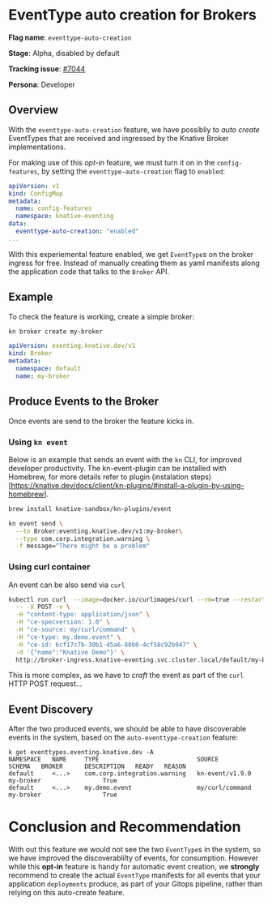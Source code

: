 # EventType auto creation for Brokers

**Flag name**: `eventtype-auto-creation`

**Stage**: Alpha, disabled by default

**Tracking issue**: [#7044](https://github.com/knative/eventing/issues/7044)

**Persona**: Developer


## Overview

With the `eventtype-auto-creation` feature, we have possibliy to _auto create_ EventTypes that are received and ingressed by the Knative Broker implementations.

For making use of this _opt-in_ feature, we must turn it on in the `config-features`, by setting the `eventtype-auto-creation` flag to `enabled`:

```yaml
apiVersion: v1
kind: ConfigMap
metadata:
  name: config-features
  namespace: knative-eventing
data:
  eventtype-auto-creation: "enabled"
...
```

With this experiemental feature enabled, we get `EventType`s on the broker ingress for free. Instead of manually creating them as yaml manifests along the application code that talks to the `Broker` API. 

## Example

To check the feature is working, create a simple broker:

```bash
kn broker create my-broker
```

```yaml
apiVersion: eventing.knative.dev/v1
kind: Broker
metadata:
  namespace: default
  name: my-broker
```

## Produce Events to the Broker

Once events are send to the broker the feature kicks in.

### Using `kn event`

Below is an example that sends an event with the `kn` CLI, for improved developer productivity. The kn-event-plugin can be installed with Homebrew, for more details refer to plugin (instalation steps)[https://knative.dev/docs/client/kn-plugins/#install-a-plugin-by-using-homebrew].

```bash
brew install knative-sandbox/kn-plugins/event
```

```bash
kn event send \
  --to Broker:eventing.knative.dev/v1:my-broker\
  --type com.corp.integration.warning \
  -f message="There might be a problem"
```

### Using curl container

An event can be also send via `curl`

```bash
kubectl run curl  --image=docker.io/curlimages/curl --rm=true --restart=Never -ti \
  -- -X POST -v \
  -H "content-type: application/json" \
  -H "ce-specversion: 1.0" \
  -H "ce-source: my/curl/command" \
  -H "ce-type: my.demo.event" \
  -H "ce-id: 6cf17c7b-30b1-45a6-80b0-4cf58c92b947" \
  -d '{"name":"Knative Demo"}' \
  http://broker-ingress.knative-eventing.svc.cluster.local/default/my-broker
```
This is more complex, as we have to _craft_ the event as part of the `curl` HTTP POST request... 

## Event Discovery

After the two produced events, we should be able to have discoverable events in the system, based on the `auto-eventtype-creation` feature:

```
k get eventtypes.eventing.knative.dev -A 
NAMESPACE   NAME     TYPE                           SOURCE            SCHEMA   BROKER      DESCRIPTION   READY   REASON
default     <...>    com.corp.integration.warning   kn-event/v1.9.0            my-broker                 True    
default     <...>    my.demo.event                  my/curl/command            my-broker                 True    
```

# Conclusion and Recommendation

With out this feature we would not see the two `EventType`s in the system, so we have improved the discoverablilty of events, for consumption. However while this **opt-in** feature is handy for automatic event creation, we **strongly** recommend to create the actual `EventType` manifests for all events that your application `deployments` produce, as part of your Gitops pipeline, rather than relying on this auto-create feature.
